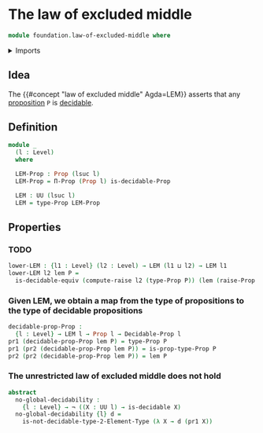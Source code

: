 # The law of excluded middle

```agda
module foundation.law-of-excluded-middle where
```

<details><summary>Imports</summary>

```agda
open import foundation.decidable-types
open import foundation.dependent-pair-types
open import foundation.propositions
open import foundation.raising-universe-levels
open import foundation.universe-levels

open import foundation-core.decidable-propositions
open import foundation-core.negation

open import univalent-combinatorics.2-element-types
```

</details>

## Idea

The {{#concept "law of excluded middle" Agda=LEM}} asserts that any
[proposition](foundation-core.propositions.md) `P` is
[decidable](foundation.decidable-types.md).

## Definition

```agda
module _
  (l : Level)
  where

  LEM-Prop : Prop (lsuc l)
  LEM-Prop = Π-Prop (Prop l) is-decidable-Prop

  LEM : UU (lsuc l)
  LEM = type-Prop LEM-Prop
```

## Properties

### TODO

```agda
lower-LEM : {l1 : Level} (l2 : Level) → LEM (l1 ⊔ l2) → LEM l1
lower-LEM l2 lem P =
  is-decidable-equiv (compute-raise l2 (type-Prop P)) (lem (raise-Prop l2 P))
```

### Given LEM, we obtain a map from the type of propositions to the type of decidable propositions

```agda
decidable-prop-Prop :
  {l : Level} → LEM l → Prop l → Decidable-Prop l
pr1 (decidable-prop-Prop lem P) = type-Prop P
pr1 (pr2 (decidable-prop-Prop lem P)) = is-prop-type-Prop P
pr2 (pr2 (decidable-prop-Prop lem P)) = lem P
```

### The unrestricted law of excluded middle does not hold

```agda
abstract
  no-global-decidability :
    {l : Level} → ¬ ((X : UU l) → is-decidable X)
  no-global-decidability {l} d =
    is-not-decidable-type-2-Element-Type (λ X → d (pr1 X))
```
